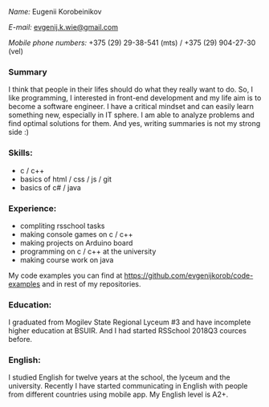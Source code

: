 *Name:* Eugenii Korobeinikov

*E-mail:* evgenij.k.wie@gmail.com

*Mobile phone numbers:* +375 (29) 29-38-541 (mts) / +375 (29) 904-27-30 (vel)

### Summary

I think that people in their lifes should do what they really want to do. So, I like programming, I interested in front-end development and my life aim is to become a software engineer.
I have a critical mindset and can easily learn something new, especially in IT sphere. I am able to analyze problems and find optimal solutions for them. And yes, writing summaries is not my strong side :)

### Skills:
- c / c++
- basics of html / css / js / git
- basics of c# / java

### Experience:
- compliting rsschool tasks
- making console games on c / c++
- making projects on Arduino board
- programming on c / c++ at the university
- making course work on java

My code examples you can find at https://github.com/evgenijkorob/code-examples and in rest of my repositories.

### Education:

I graduated from Mogilev State Regional Lyceum #3 and have incomplete higher education at BSUIR. And I had started RSSchool 2018Q3 cources before.

### English:

I studied English for twelve years at the school, the lyceum and the university. Recently I have started communicating in English with people from different countries using mobile app. My English level is A2+.
